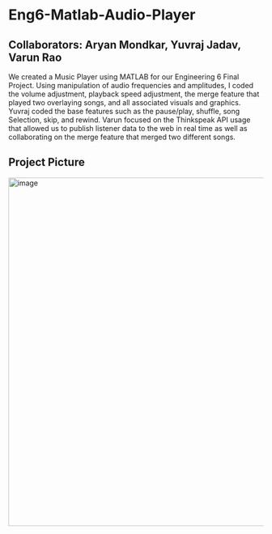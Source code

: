 # Eng6-Matlab-Audio-Player
## Collaborators: Aryan Mondkar, Yuvraj Jadav, Varun Rao

We created a Music Player using MATLAB for our Engineering 6 Final Project. Using manipulation of audio frequencies and amplitudes, I coded the volume adjustment, playback speed adjustment, the merge feature that played two overlaying songs, and all associated visuals and graphics. Yuvraj coded the base features such as the pause/play, shuffle, song Selection, skip, and rewind. Varun focused on the Thinkspeak API usage that allowed us to publish listener data to the web in real time as well as collaborating on the merge feature that merged two different songs.

## Project Picture
<img width="689" alt="image" src="https://github.com/Mondkurry/Eng6-Matlab-Audio-Player/assets/30964417/55227c14-8c41-4529-b6d4-265db7af628b">

